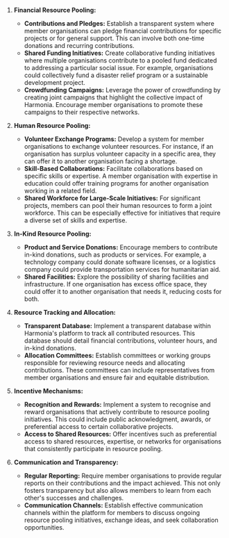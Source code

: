 1. **Financial Resource Pooling:**
    
    - **Contributions and Pledges:** Establish a transparent system where member organisations can pledge financial contributions for specific projects or for general support. This can involve both one-time donations and recurring contributions.
    - **Shared Funding Initiatives:** Create collaborative funding initiatives where multiple organisations contribute to a pooled fund dedicated to addressing a particular social issue. For example, organisations could collectively fund a disaster relief program or a sustainable development project.
    - **Crowdfunding Campaigns:** Leverage the power of crowdfunding by creating joint campaigns that highlight the collective impact of Harmonia. Encourage member organisations to promote these campaigns to their respective networks.
2. **Human Resource Pooling:**
    
    - **Volunteer Exchange Programs:** Develop a system for member organisations to exchange volunteer resources. For instance, if an organisation has surplus volunteer capacity in a specific area, they can offer it to another organisation facing a shortage.
    - **Skill-Based Collaborations:** Facilitate collaborations based on specific skills or expertise. A member organisation with expertise in education could offer training programs for another organisation working in a related field.
    - **Shared Workforce for Large-Scale Initiatives:** For significant projects, members can pool their human resources to form a joint workforce. This can be especially effective for initiatives that require a diverse set of skills and expertise.
3. **In-Kind Resource Pooling:**
    
    - **Product and Service Donations:** Encourage members to contribute in-kind donations, such as products or services. For example, a technology company could donate software licenses, or a logistics company could provide transportation services for humanitarian aid.
    - **Shared Facilities:** Explore the possibility of sharing facilities and infrastructure. If one organisation has excess office space, they could offer it to another organisation that needs it, reducing costs for both.
4. **Resource Tracking and Allocation:**
    
    - **Transparent Database:** Implement a transparent database within Harmonia's platform to track all contributed resources. This database should detail financial contributions, volunteer hours, and in-kind donations.
    - **Allocation Committees:** Establish committees or working groups responsible for reviewing resource needs and allocating contributions. These committees can include representatives from member organisations and ensure fair and equitable distribution.
5. **Incentive Mechanisms:**
    
    - **Recognition and Rewards:** Implement a system to recognise and reward organisations that actively contribute to resource pooling initiatives. This could include public acknowledgment, awards, or preferential access to certain collaborative projects.
    - **Access to Shared Resources:** Offer incentives such as preferential access to shared resources, expertise, or networks for organisations that consistently participate in resource pooling.
6. **Communication and Transparency:**
    
    - **Regular Reporting:** Require member organisations to provide regular reports on their contributions and the impact achieved. This not only fosters transparency but also allows members to learn from each other's successes and challenges.
    - **Communication Channels:** Establish effective communication channels within the platform for members to discuss ongoing resource pooling initiatives, exchange ideas, and seek collaboration opportunities.